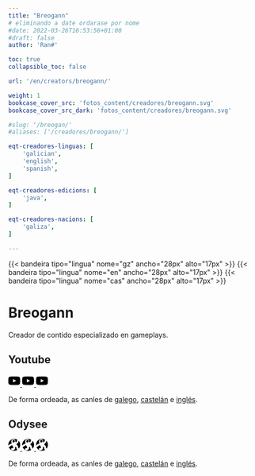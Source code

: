 ```yaml
---
title: "Breogann"
# eliminando a date ordarase por nome
#date: 2022-03-26T16:53:56+01:00
#draft: false
author: 'Ran#'

toc: true
collapsible_toc: false

url: '/en/creators/breogann/'

weight: 1
bookcase_cover_src: 'fotos_content/creadores/breogann.svg'
bookcase_cover_src_dark: 'fotos_content/creadores/breogann.svg'

#slug: '/breogan/'
#aliases: ['/creadores/breogann/']

eqt-creadores-linguas: [
    'galician',
    'english',
    'spanish',
]

eqt-creadores-edicions: [
    'java',
]

eqt-creadores-nacions: [
    'galiza',
]

---
```


{{< bandeira tipo="lingua" nome="gz" ancho="28px" alto="17px" >}}
{{< bandeira tipo="lingua" nome="en" ancho="28px" alto="17px" >}}
{{< bandeira tipo="lingua" nome="cas" ancho="28px" alto="17px" >}}

# Breogann

Creador de contido especializado en gameplays.

## Youtube

<a rel="noopener" target="_blank" href="https://www.youtube.com/channel/UCgywV9GRFh9sIDRRlH2KJ9A">
<svg role="img" viewBox="0 0 24 24" xmlns="http://www.w3.org/2000/svg" width="24px" height="24px"><title>Galego</title><path d="M23.498 6.186a3.016 3.016 0 0 0-2.122-2.136C19.505 3.545 12 3.545 12 3.545s-7.505 0-9.377.505A3.017 3.017 0 0 0 .502 6.186C0 8.07 0 12 0 12s0 3.93.502 5.814a3.016 3.016 0 0 0 2.122 2.136c1.871.505 9.376.505 9.376.505s7.505 0 9.377-.505a3.015 3.015 0 0 0 2.122-2.136C24 15.93 24 12 24 12s0-3.93-.502-5.814zM9.545 15.568V8.432L15.818 12l-6.273 3.568z"/></svg>
</a>
<a rel="noopener" target="_blank" href="https://www.youtube.com/channel/UC_qVLj3szTJ3pvFC9zofPJA">
<svg role="img" viewBox="0 0 24 24" xmlns="http://www.w3.org/2000/svg" width="24px" height="24px"><title>Castelán</title><path d="M23.498 6.186a3.016 3.016 0 0 0-2.122-2.136C19.505 3.545 12 3.545 12 3.545s-7.505 0-9.377.505A3.017 3.017 0 0 0 .502 6.186C0 8.07 0 12 0 12s0 3.93.502 5.814a3.016 3.016 0 0 0 2.122 2.136c1.871.505 9.376.505 9.376.505s7.505 0 9.377-.505a3.015 3.015 0 0 0 2.122-2.136C24 15.93 24 12 24 12s0-3.93-.502-5.814zM9.545 15.568V8.432L15.818 12l-6.273 3.568z"/></svg>
</a>
<a rel="noopener" target="_blank" href="https://www.youtube.com/channel/UCSOTRwMkwL1UMrdDgEdRJMg">
<svg role="img" viewBox="0 0 24 24" xmlns="http://www.w3.org/2000/svg" width="24px" height="24px"><title>Inglés</title><path d="M23.498 6.186a3.016 3.016 0 0 0-2.122-2.136C19.505 3.545 12 3.545 12 3.545s-7.505 0-9.377.505A3.017 3.017 0 0 0 .502 6.186C0 8.07 0 12 0 12s0 3.93.502 5.814a3.016 3.016 0 0 0 2.122 2.136c1.871.505 9.376.505 9.376.505s7.505 0 9.377-.505a3.015 3.015 0 0 0 2.122-2.136C24 15.93 24 12 24 12s0-3.93-.502-5.814zM9.545 15.568V8.432L15.818 12l-6.273 3.568z"/></svg>
</a>

De forma ordeada, as canles de [galego](https://www.youtube.com/channel/UCgywV9GRFh9sIDRRlH2KJ9A), [castelán](https://www.youtube.com/channel/UC_qVLj3szTJ3pvFC9zofPJA) e [inglés](https://www.youtube.com/channel/UCSOTRwMkwL1UMrdDgEdRJMg).

## Odysee

<a rel="noopener" target="_blank" href="https://odysee.com/@Breogann:3">
<svg role="img" viewBox="0 0 24 24" xmlns="http://www.w3.org/2000/svg" width="24px" height="24px"><title>Galego</title><path d="M11.965 0A12 12 0 0 0 0 12a12 12 0 0 0 12 12 12 12 0 0 0 12-12 12 12 0 0 0-3.209-8.167 7.272 7.272 0 0 1-.799 3.218c-.548.957-2.281 2.77-3.264 3.699a.723.723 0 0 0 .056 1.104c.996.74 2.658 2.151 2.788 3.422.176 1.835 1.6 4.02 1.675 4.159a.67.67 0 0 1-.105.327 12.067 12.067 0 0 1-2.03 1.898 2.435 2.435 0 0 1-.807.126c-1.944-.04-1.526-1.866-1.712-2.905s-.78-3.085-2.716-2.788c0 0 .484 4.243-1.489 5.546s-5.843 2.27-6.55-.408 2.46-2.384 2.684-2.384c.223 0 2.233-.632 1.267-2.53-.967-1.898-2.01-3.5-2.01-3.5a11.37 11.37 0 0 0-2.735 1.285 5.42 5.42 0 0 0-1.061.82c-1.065 1.104-2.19 1.713-2.954 1.358a1.368 1.368 0 0 1-.32-.221A11.926 11.926 0 0 1 .1 13.503c.43-.641 2.082-2.038 3.696-2.906 1.304-.702 2.737-.988 3.118-1.355-.671-2.235-1.882-5.703.832-7.33C9.881.634 12.69-.142 13.77 2.958c1.08 3.1.802 3.796 1.267 3.796.465 0 1.608.223 2.09-1.75.356-1.445.574-2.685 1.379-3.087A12 12 0 0 0 12 0a12 12 0 0 0-.035 0zm-.498 2.125c-.353-.019-.78.05-1.303.224 0 0-1.895.52-1.749 2.53.13 1.777 1.08 2.753 3.053 2.01 1.972-.737 2.31-1.264 1.824-2.753-.364-1.117-.765-1.956-1.825-2.011zm.48.726a.249.249 0 0 1 .183.07 1.58 1.58 0 0 1 .232.346.253.253 0 0 1-.197.37.253.253 0 0 1-.233-.131 1.559 1.559 0 0 0-.148-.232.256.256 0 0 1 0-.353.249.249 0 0 1 .163-.07zm3.529.152a.22.22 0 0 1 .192.103.22.22 0 0 1-.07.305.22.22 0 1 1-.122-.408zM12.609 4.27a.253.253 0 0 1 .227.133 1.5 1.5 0 0 1 .102.982.253.253 0 0 1-.246.205h-.049a.253.253 0 0 1-.2-.295 1.013 1.013 0 0 0-.071-.697.253.253 0 0 1 .237-.328zm-8.035.552a.12.12 0 0 1 .029.003.12.12 0 1 1-.147.091.12.12 0 0 1 .118-.094zm15.77 3.419.273.539.593.12-.539.275-.123.592-.272-.539-.592-.123.538-.272zm-17.767.535a.22.22 0 0 1 .193.104.22.22 0 0 1-.07.304.22.22 0 1 1-.123-.408zm16.004 2.79a.258.258 0 0 1 .062.007.258.258 0 1 1-.31.195.258.258 0 0 1 .248-.202zM4.914 16.115a.17.17 0 0 1 .165.14.17.17 0 0 1-.137.197.17.17 0 1 1-.028-.337zm9.769 4.094a.2.2 0 0 1 .036.004.2.2 0 1 1-.233.15.2.2 0 0 1 .197-.154z"/></svg>
</a>
<a rel="noopener" target="_blank" href="https://odysee.com/@Breogann_Castellano:6">
<svg role="img" viewBox="0 0 24 24" xmlns="http://www.w3.org/2000/svg" width="24px" height="24px"><title>Castelán</title><path d="M11.965 0A12 12 0 0 0 0 12a12 12 0 0 0 12 12 12 12 0 0 0 12-12 12 12 0 0 0-3.209-8.167 7.272 7.272 0 0 1-.799 3.218c-.548.957-2.281 2.77-3.264 3.699a.723.723 0 0 0 .056 1.104c.996.74 2.658 2.151 2.788 3.422.176 1.835 1.6 4.02 1.675 4.159a.67.67 0 0 1-.105.327 12.067 12.067 0 0 1-2.03 1.898 2.435 2.435 0 0 1-.807.126c-1.944-.04-1.526-1.866-1.712-2.905s-.78-3.085-2.716-2.788c0 0 .484 4.243-1.489 5.546s-5.843 2.27-6.55-.408 2.46-2.384 2.684-2.384c.223 0 2.233-.632 1.267-2.53-.967-1.898-2.01-3.5-2.01-3.5a11.37 11.37 0 0 0-2.735 1.285 5.42 5.42 0 0 0-1.061.82c-1.065 1.104-2.19 1.713-2.954 1.358a1.368 1.368 0 0 1-.32-.221A11.926 11.926 0 0 1 .1 13.503c.43-.641 2.082-2.038 3.696-2.906 1.304-.702 2.737-.988 3.118-1.355-.671-2.235-1.882-5.703.832-7.33C9.881.634 12.69-.142 13.77 2.958c1.08 3.1.802 3.796 1.267 3.796.465 0 1.608.223 2.09-1.75.356-1.445.574-2.685 1.379-3.087A12 12 0 0 0 12 0a12 12 0 0 0-.035 0zm-.498 2.125c-.353-.019-.78.05-1.303.224 0 0-1.895.52-1.749 2.53.13 1.777 1.08 2.753 3.053 2.01 1.972-.737 2.31-1.264 1.824-2.753-.364-1.117-.765-1.956-1.825-2.011zm.48.726a.249.249 0 0 1 .183.07 1.58 1.58 0 0 1 .232.346.253.253 0 0 1-.197.37.253.253 0 0 1-.233-.131 1.559 1.559 0 0 0-.148-.232.256.256 0 0 1 0-.353.249.249 0 0 1 .163-.07zm3.529.152a.22.22 0 0 1 .192.103.22.22 0 0 1-.07.305.22.22 0 1 1-.122-.408zM12.609 4.27a.253.253 0 0 1 .227.133 1.5 1.5 0 0 1 .102.982.253.253 0 0 1-.246.205h-.049a.253.253 0 0 1-.2-.295 1.013 1.013 0 0 0-.071-.697.253.253 0 0 1 .237-.328zm-8.035.552a.12.12 0 0 1 .029.003.12.12 0 1 1-.147.091.12.12 0 0 1 .118-.094zm15.77 3.419.273.539.593.12-.539.275-.123.592-.272-.539-.592-.123.538-.272zm-17.767.535a.22.22 0 0 1 .193.104.22.22 0 0 1-.07.304.22.22 0 1 1-.123-.408zm16.004 2.79a.258.258 0 0 1 .062.007.258.258 0 1 1-.31.195.258.258 0 0 1 .248-.202zM4.914 16.115a.17.17 0 0 1 .165.14.17.17 0 0 1-.137.197.17.17 0 1 1-.028-.337zm9.769 4.094a.2.2 0 0 1 .036.004.2.2 0 1 1-.233.15.2.2 0 0 1 .197-.154z"/></svg>
</a>
<a rel="noopener" target="_blank" href="https://odysee.com/@Breogann_English:1">
<svg role="img" viewBox="0 0 24 24" xmlns="http://www.w3.org/2000/svg" width="24px" height="24px"><title>Inglés</title><path d="M11.965 0A12 12 0 0 0 0 12a12 12 0 0 0 12 12 12 12 0 0 0 12-12 12 12 0 0 0-3.209-8.167 7.272 7.272 0 0 1-.799 3.218c-.548.957-2.281 2.77-3.264 3.699a.723.723 0 0 0 .056 1.104c.996.74 2.658 2.151 2.788 3.422.176 1.835 1.6 4.02 1.675 4.159a.67.67 0 0 1-.105.327 12.067 12.067 0 0 1-2.03 1.898 2.435 2.435 0 0 1-.807.126c-1.944-.04-1.526-1.866-1.712-2.905s-.78-3.085-2.716-2.788c0 0 .484 4.243-1.489 5.546s-5.843 2.27-6.55-.408 2.46-2.384 2.684-2.384c.223 0 2.233-.632 1.267-2.53-.967-1.898-2.01-3.5-2.01-3.5a11.37 11.37 0 0 0-2.735 1.285 5.42 5.42 0 0 0-1.061.82c-1.065 1.104-2.19 1.713-2.954 1.358a1.368 1.368 0 0 1-.32-.221A11.926 11.926 0 0 1 .1 13.503c.43-.641 2.082-2.038 3.696-2.906 1.304-.702 2.737-.988 3.118-1.355-.671-2.235-1.882-5.703.832-7.33C9.881.634 12.69-.142 13.77 2.958c1.08 3.1.802 3.796 1.267 3.796.465 0 1.608.223 2.09-1.75.356-1.445.574-2.685 1.379-3.087A12 12 0 0 0 12 0a12 12 0 0 0-.035 0zm-.498 2.125c-.353-.019-.78.05-1.303.224 0 0-1.895.52-1.749 2.53.13 1.777 1.08 2.753 3.053 2.01 1.972-.737 2.31-1.264 1.824-2.753-.364-1.117-.765-1.956-1.825-2.011zm.48.726a.249.249 0 0 1 .183.07 1.58 1.58 0 0 1 .232.346.253.253 0 0 1-.197.37.253.253 0 0 1-.233-.131 1.559 1.559 0 0 0-.148-.232.256.256 0 0 1 0-.353.249.249 0 0 1 .163-.07zm3.529.152a.22.22 0 0 1 .192.103.22.22 0 0 1-.07.305.22.22 0 1 1-.122-.408zM12.609 4.27a.253.253 0 0 1 .227.133 1.5 1.5 0 0 1 .102.982.253.253 0 0 1-.246.205h-.049a.253.253 0 0 1-.2-.295 1.013 1.013 0 0 0-.071-.697.253.253 0 0 1 .237-.328zm-8.035.552a.12.12 0 0 1 .029.003.12.12 0 1 1-.147.091.12.12 0 0 1 .118-.094zm15.77 3.419.273.539.593.12-.539.275-.123.592-.272-.539-.592-.123.538-.272zm-17.767.535a.22.22 0 0 1 .193.104.22.22 0 0 1-.07.304.22.22 0 1 1-.123-.408zm16.004 2.79a.258.258 0 0 1 .062.007.258.258 0 1 1-.31.195.258.258 0 0 1 .248-.202zM4.914 16.115a.17.17 0 0 1 .165.14.17.17 0 0 1-.137.197.17.17 0 1 1-.028-.337zm9.769 4.094a.2.2 0 0 1 .036.004.2.2 0 1 1-.233.15.2.2 0 0 1 .197-.154z"/></svg>
</a>

De forma ordeada, as canles de [galego](https://odysee.com/@Breogann:3), [castelán](https://odysee.com/@Breogann_Castellano:6) e [inglés](https://odysee.com/@Breogann_English:1).
